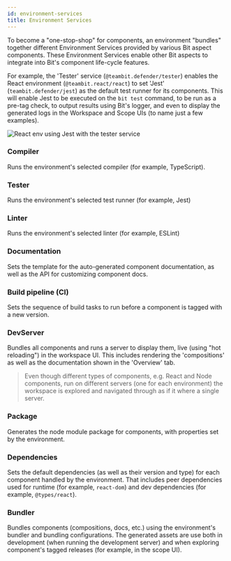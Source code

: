 ```yaml
---
id: environment-services
title: Environment Services
---
```


To become a "one-stop-shop" for components, an environment "bundles" together different Environment Services provided by various Bit aspect components. These Environment Services enable other Bit aspects to integrate into Bit's component life-cycle features.

For example, the 'Tester' service (`@teambit.defender/tester`) enables the React environment (`@teambit.react/react`) to set 'Jest' (`teambit.defender/jest`) as the default test runner for its components. This will enable Jest to be executed on the `bit test` command, to be run as a pre-tag check, to output results using Bit's logger, and even to display the generated logs in the Workspace and Scope UIs (to name just a few examples).

![React env using Jest with the tester service](/img/react_env_ex.png)

### Compiler

Runs the environment's selected compiler (for example, TypeScript).

### Tester

Runs the environment's selected test runner (for example, Jest)

### Linter

Runs the environment's selected linter (for example, ESLint)

### Documentation

Sets the template for the auto-generated component documentation, as well as the API for customizing component docs.

### Build pipeline (CI)

Sets the sequence of build tasks to run before a component is tagged with a new version.

### DevServer

Bundles all components and runs a server to display them, live (using "hot reloading") in the workspace UI. This includes rendering the 'compositions' as well as the documentation shown in the 'Overview' tab.

> Even though different types of components, e.g. React and Node components, run on different servers (one for each environment) the workspace is explored and navigated through as if it where a single server.

### Package

Generates the node module package for components, with properties set by the environment.

### Dependencies

Sets the default dependencies (as well as their version and type) for each component handled by the environment. That includes peer dependencies used for runtime (for example, `react-dom`) and dev dependencies (for example, `@types/react`).

### Bundler

Bundles components (compositions, docs, etc.) using the environment's bundler and bundling configurations. The generated assets are use both in development (when running the development server) and when exploring component's tagged releases (for example, in the scope UI).
